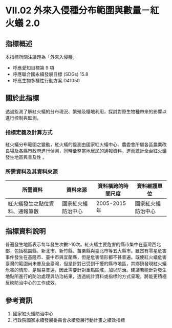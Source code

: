 # VII.02 外來入侵種分布範圍與數量－紅火蟻 2.0



## 指標概述
本指標所關注議題為「外來入侵種」
* 呼應愛知目標第 9 項
* 呼應聯合國永續發展目標 (SDGs) 15.8
* 呼應生物多樣性行動方案 D41050


<script type="text/javascript" src="http://cdn.mathjax.org/mathjax/latest/MathJax.js?config=TeX-AMS-MML_HTMLorMML"></script>


## 關於此指標
透過監測了解紅火蟻的分布現況、繁殖及棲地利用，探討對原生物種帶來的影響以進行控制與監測。



### 指標定義及計算方式
紅火蟻分布範圍之變動，紅火蟻的監測由國家紅火蟻中心、農委會所屬各區農業改良場及各縣市政府進行偵測，同時彙整當地居民的通報資料，進而統計全台紅火蟻發生地區與普及性 。


### 所需資料及其資料來源

| 所需資料 | 資料來源 | 資料橫跨的時間尺度 | 資料維護單位 |
| ----- | ----- | ----- | ----- |
| 紅火蟻發生之點位資料、通報筆數 | 國家紅火蟻防治中心 | 2005-2015年 | 國家紅火蟻防治中心 |

## 指標資料說明
普遍發生地區表示每年發生次數>10次。紅火蟻主要危害的縣市集中在臺灣西北部，包括桃園縣、新北市、新竹縣、苗栗縣與臺北市等五大縣市。雖然有零星危害事件發生在基隆市、臺中市與宜蘭縣，但是危害情形都不甚普遍。既使紅火蟻危害臺灣的範圍尚未普及全臺灣，但是針對已受到干擾的縣市地區，其鄉鎮發現紅火蟻危害的情形，是越易普遍，因此需要針對重點區域，加以防治。建議若能針對發生地點所進行的防治處理與防治結果，透過統計資料或指標的方式呈現，將能更積極反映防治中心的工作成效。


## 參考資訊

1. 國家紅火蟻防治中心 
2. 行政院國家永續發展委員會永續發展行動計畫之績效指標

